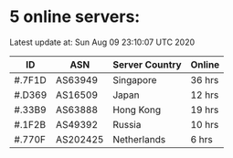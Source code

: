 # 5 online servers:

Latest update at: Sun Aug 09 23:10:07 UTC 2020

| ID | ASN | Server Country | Online |
| -- | --- | -------------- | ------ |
| #.7F1D | AS63949 | Singapore | 36 hrs |
| #.D369 | AS16509 | Japan | 12 hrs |
| #.33B9 | AS63888 | Hong Kong | 19 hrs |
| #.1F2B | AS49392 | Russia | 10 hrs |
| #.770F | AS202425 | Netherlands | 6 hrs |

